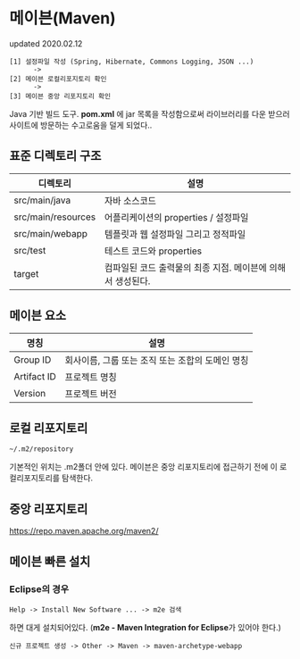 # 메이븐(Maven)
updated 2020.02.12
```
[1] 설정파일 작성 (Spring, Hibernate, Commons Logging, JSON ...)
      ->
[2] 메이븐 로컬리포지토리 확인
      ->
[3] 메이븐 중앙 리포지토리 확인
```
Java 기반 빌드 도구. **pom.xml** 에 jar 목록을 작성함으로써 라이브러리를 다운 받으러 사이트에 방문하는 수고로움을 덜게 되었다..

## 표준 디렉토리 구조
|디렉토리|설명|
|---------|-----------|
|src/main/java|자바 소스코드|
|src/main/resources|어플리케이션의 properties / 설정파일|
|src/main/webapp|템플릿과 웹 설정파일 그리고 정적파일|
|src/test|테스트 코드와 properties|
|target|컴파일된 코드 출력물의 최종 지점. 메이븐에 의해서 생성된다.|

## 메이븐 요소

|명칭|설명|
|----|----|
|Group ID|회사이름, 그룹 또는 조직 또는 조합의 도메인 명칭|
|Artifact ID|프로젝트 명칭|
|Version|프로젝트 버전|

## 로컬 리포지토리
```
~/.m2/repository
```
기본적인 위치는 .m2폴더 안에 있다. 메이븐은 중앙 리포지토리에 접근하기 전에 이 로컬리포지토리를 탐색한다.

## 중앙 리포지토리
https://repo.maven.apache.org/maven2/
## 메이븐 빠른 설치
### Eclipse의 경우
```
Help -> Install New Software ... -> m2e 검색
```
하면 대게 설치되어있다. (**m2e - Maven Integration for Eclipse**가 있어야 한다.)

```
신규 프로젝트 생성 -> Other -> Maven -> maven-archetype-webapp
```
